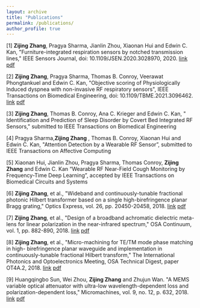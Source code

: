 ```yaml
---
layout: archive
title: "Publications"
permalink: /publications/
author_profile: true
---
```


[1] **Zijing Zhang**, Pragya Sharma, Jianlin Zhou, Xiaonan Hui and Edwin C. Kan, "Furniture-integrated respiration sensors by notched transmission lines," IEEE Sensors Journal, doi: 10.1109/JSEN.2020.3028970, 2020. [link](https://ieeexplore.ieee.org/document/9214478) [pdf](http://zijingzhang1997.github.io/files/paper1.pdf)    
      

[2] **Zijing Zhang**, Pragya Sharma, Thomas B. Conroy, Veerawat Phongtankuel and Edwin C. Kan, "Objective scoring of Physiologically Induced dyspnea with non-invasive RF respiratory sensors", IEEE Transactions on Biomedical Engineering, doi: 10.1109/TBME.2021.3096462. [link](https://ieeexplore.ieee.org/document/9483654) [pdf](http://zijingzhang1997.github.io/files/paper2.pdf)

[3]	**Zijing Zhang**, Thomas B. Conroy, Ana C. Krieger and Edwin C. Kan, " Identification and Prediction of Sleep Disorder by Covert Bed Integrated RF Sensors," submitted to IEEE Transactions on Biomedical Engineering

[4] Pragya Sharma,**Zijing Zhang** , Thomas B. Conroy, Xiaonan Hui and Edwin C. Kan, "Attention Detection by a Wearable RF Sensor”, submitted to IEEE Transactions on Affective Computing 
     
[5] Xiaonan Hui, Jianlin Zhou, Pragya Sharma, Thomas Conroy, **Zijing Zhang** and Edwin C. Kan “Wearable RF Near-Field Cough Monitoring by Frequency-Time Deep Learning”, accepted by IEEE Transactions on Biomedical Circuits and Systems  


[6] **Zijing Zhang**, et al., "Wideband and continuously-tunable fractional photonic Hilbert transformer based on a single high-birefringence planar Bragg grating," Optics Express, vol. 26, pp. 20450-20458, 2018. [link](https://www.osapublishing.org/oe/fulltext.cfm?uri=oe-26-16-20450&id=395729) [pdf](http://zijingzhang1997.github.io/files/paper4.pdf)   


[7] **Zijing Zhang**, et al., "Design of a broadband achromatic dielectric meta-lens for linear polarization in the near-infrared spectrum," OSA Continuum, vol. 1, pp. 882-890, 2018. [link](https://www.osapublishing.org/osac/fulltext.cfm?uri=osac-1-3-882&id=399366) [pdf](http://zijingzhang1997.github.io/files/paper5.pdf)  


[8] **Zijing Zhang**, et al., "Micro-machining for TE/TM mode phase matching in high- birefringence planar waveguide and implementation in continuously-tunable fractional Hilbert transform," The International Photonics and Optoelectronics Meeting, OSA Technical Digest, paper OT4A.2, 2018. [link](https://www.osapublishing.org/abstract.cfm?uri=OEDI-2018-OT4A.2) [pdf](http://zijingzhang1997.github.io/files/paper6.pdf)  


[9] Huangqingbo Sun, Wei Zhou, **Zijing Zhang** and Zhujun Wan. "A MEMS variable optical attenuator with ultra-low wavelength-dependent loss and polarization-dependent loss," Micromachines, vol. 9, no. 12, p. 632, 2018. [link](https://www.ncbi.nlm.nih.gov/pmc/articles/PMC6315418/) [pdf](http://zijingzhang1997.github.io/files/paper7.pdf)

